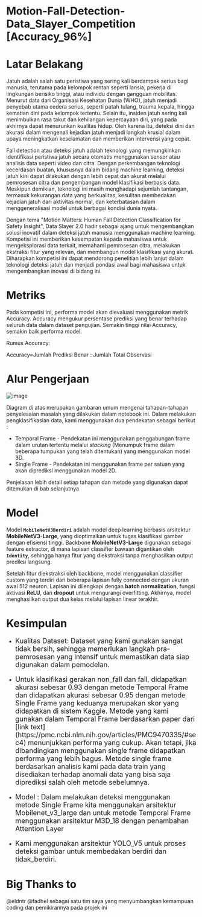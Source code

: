 # Motion-Fall-Detection-Data_Slayer_Competition [Accuracy_96%]

# Latar Belakang
Jatuh adalah salah satu peristiwa yang sering kali berdampak serius bagi manusia, terutama pada kelompok rentan seperti lansia, pekerja di lingkungan berisiko tinggi, atau individu dengan gangguan mobilitas. Menurut data dari Organisasi Kesehatan Dunia (WHO), jatuh menjadi penyebab utama cedera serius, seperti patah tulang, trauma kepala, hingga kematian dini pada kelompok tertentu. Selain itu, insiden jatuh sering kali menimbulkan rasa takut dan kehilangan kepercayaan diri, yang pada akhirnya dapat menurunkan kualitas hidup. Oleh karena itu, deteksi dini dan akurasi dalam mengenali kejadian jatuh menjadi langkah krusial dalam upaya meningkatkan keselamatan dan memberikan intervensi yang cepat.

Fall detection atau deteksi jatuh adalah teknologi yang memungkinkan identifikasi peristiwa jatuh secara otomatis menggunakan sensor atau analisis data seperti video dan citra. Dengan perkembangan teknologi kecerdasan buatan, khususnya dalam bidang machine learning, deteksi jatuh kini dapat dilakukan dengan lebih cepat dan akurat melalui pemrosesan citra dan pengembangan model klasifikasi berbasis data. Meskipun demikian, teknologi ini masih menghadapi sejumlah tantangan, termasuk kekurangan data yang berkualitas, kesulitan membedakan kejadian jatuh dari aktivitas normal, dan keterbatasan dalam menggeneralisasi model untuk berbagai kondisi dunia nyata.

Dengan tema "Motion Matters: Human Fall Detection Classification for Safety Insight", Data Slayer 2.0 hadir sebagai ajang untuk mengembangkan solusi inovatif dalam deteksi jatuh manusia menggunakan machine learning. Kompetisi ini memberikan kesempatan kepada mahasiswa untuk mengeksplorasi data terkait, memahami pemrosesan citra, melakukan ekstraksi fitur yang relevan, dan membangun model klasifikasi yang akurat. Diharapkan kompetisi ini dapat mendorong penelitian lebih lanjut dalam teknologi deteksi jatuh dan menjadi pondasi awal bagi mahasiswa untuk mengembangkan inovasi di bidang ini.

# Metriks
Pada kompetisi ini, performa model akan dievaluasi menggunakan metrik Accuracy. Accuracy mengukur persentase prediksi yang benar terhadap seluruh data dalam dataset pengujian. Semakin tinggi nilai Accuracy, semakin baik performa model.

Rumus Accuracy:

Accuracy=Jumlah Prediksi Benar : Jumlah Total Observasi

# Alur Pengerjaan
![image](https://github.com/user-attachments/assets/08809840-dc5e-4eee-a800-9dc2922fdaf5)

Diagram di atas merupakan gambaran umum mengenai tahapan-tahapan penyelesaian masalah yang dilakukan dalam notebook ini. Dalam melakukan pengklasifikasian data, kami menggunakan dua pendekatan sebagai berikut :
- Temporal Frame - Pendekatan ini menggunakan penggabungan frame dalam urutan tertentu melalui *stacking* (Menumpuk frame dalam beberapa tumpukan yang telah ditentukan) yang menggunakan model 3D.
- Single Frame - Pendekatan ini menggunakan frame per satuan yang akan diprediksi menggunakan model 2D.

Penjelasan lebih detail setiap tahapan dan metode yang digunakan dapat ditemukan di bab selanjutnya

# Model
Model **`MobileNetV3Berdiri`** adalah model deep learning berbasis arsitektur **MobileNetV3-Large**, yang dioptimalkan untuk tugas klasifikasi gambar dengan efisiensi tinggi. Backbone **MobileNetV3-Large** digunakan sebagai feature extractor, di mana lapisan classifier bawaan digantikan oleh **`Identity`**, sehingga hanya fitur yang diekstraksi tanpa menghasilkan output prediksi langsung.

Setelah fitur diekstraksi oleh backbone, model menggunakan classifier custom yang terdiri dari beberapa lapisan fully connected dengan ukuran awal 512 neuron. Lapisan ini dilengkapi dengan **batch normalization**, fungsi aktivasi **ReLU**, dan **dropout** untuk mengurangi overfitting. Akhirnya, model menghasilkan output dua kelas melalui lapisan linear terakhir.

# Kesimpulan
- <p style="font-size:18px;">Kualitas Dataset: Dataset yang kami gunakan sangat tidak bersih, sehingga memerlukan langkah pra-pemrosesan yang intensif untuk memastikan data siap digunakan dalam pemodelan.

- <p style="font-size:18px;">Untuk klasifikasi gerakan non_fall dan fall, didapatkan akurasi sebesar 0.93 dengan metode Temporal Frame dan didapatkan akurasi sebesar 0.95 dengan metode Single Frame yang keduanya merupakan skor yang didapatkan di sistem Kaggle. Metode yang kami gunakan dalam Temporal Frame berdasarkan paper dari [link text](https://pmc.ncbi.nlm.nih.gov/articles/PMC9470335/#sec4) menunjukkan performa yang cukup. Akan tetapi, jika dibandingkan menggunakan single frame didapatkan performa yang lebih bagus. Metode single frame berdasarkan analisis kami pada data train yang disediakan terhadap anomali data yang bisa saja diprediksi salah oleh metode sebelumnya.

- <p style="font-size:18px;"> Model : Dalam melakukan deteksi menggunakan metode Single Frame kita menggunakan arsitektur Mobilenet_v3_large dan untuk metode Temporal Frame menggunakan arsitektur M3D_18 dengan penambahan Attention Layer


- <p style="font-size:18px;" Proses Deteksi Gambar > Kami menggunakan arsitektur YOLO_V5 untuk proses deteksi gambar untuk membedakan berdiri dan tidak_berdiri.

# Big Thanks to 
@eldntr @fadhel sebagai satu tim saya yang menyumbangkan kemampuan coding dan pemikirannya pada projek ini
